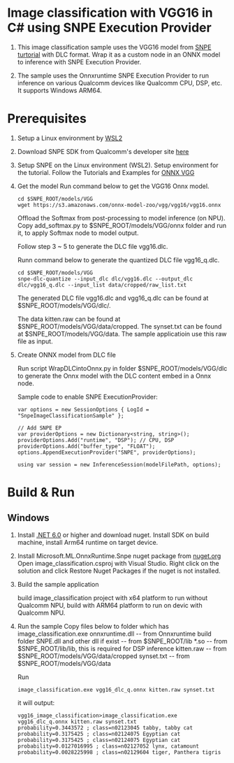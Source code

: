 # Image classification with VGG16 in C# using SNPE Execution Provider
1.  This image classification sample uses the VGG16 model from [SNPE turtorial](https://developer.qualcomm.com/sites/default/files/docs/snpe/tutorial_onnx.html) with DLC format. Wrap it as a custom node in an ONNX model to inference with SNPE Execution Provider.

2.  The sample uses the Onnxruntime SNPE Execution Provider to run inference on various Qualcomm devices like Qualcomm CPU, DSP, etc. It supports Windows ARM64.

# Prerequisites
1. Setup a Linux environment by [WSL2](https://learn.microsoft.com/en-us/windows/wsl/)
2. Download SNPE SDK from Qualcomm's developer site [here](https://developer.qualcomm.com/software/qualcomm-neural-processing-sdk)

3. Setup SNPE on the Linux environment (WSL2). Setup environment for the tutorial. Follow the Tutorials and Examples for [ONNX VGG](https://developer.qualcomm.com/sites/default/files/docs/snpe/tutorial_onnx.html)
4. Get the model
    Run command below to get the VGG16 Onnx model.
    ```
    cd $SNPE_ROOT/models/VGG
    wget https://s3.amazonaws.com/onnx-model-zoo/vgg/vgg16/vgg16.onnx
    ```

    Offload the Softmax from post-processing to model inference (on NPU). Copy add_softmax.py to $SNPE_ROOT/models/VGG/onnx folder and run it, to apply Softmax node to model output.

    Follow step 3 ~ 5 to generate the DLC file vgg16.dlc. 
	
	Runn command below to generate the quantized DLC file vgg16_q.dlc.
    ```
	cd $SNPE_ROOT/models/VGG
	snpe-dlc-quantize --input_dlc dlc/vgg16.dlc --output_dlc dlc/vgg16_q.dlc --input_list data/cropped/raw_list.txt
    ```
	
    The generated DLC file vgg16.dlc and vgg16_q.dlc can be found at $SNPE_ROOT/models/VGG/dlc/.

    The data kitten.raw can be found at $SNPE_ROOT/models/VGG/data/cropped. The synset.txt can be found at $SNPE_ROOT/models/VGG/data. The sample applicatioin use this raw file as input.

5. Create ONNX model from DLC file

    Run script WrapDLCintoOnnx.py in folder $SNPE_ROOT/models/VGG/dlc to generate the Onnx model with the DLC content embed in a Onnx node.
	
	Sample code to enable SNPE ExecutionProvider:
    ```
    var options = new SessionOptions { LogId = "SnpeImageClassificationSample" };

    // Add SNPE EP
    var providerOptions = new Dictionary<string, string>();
    providerOptions.Add("runtime", "DSP"); // CPU, DSP
    providerOptions.Add("buffer_type", "FLOAT");
    options.AppendExecutionProvider("SNPE", providerOptions);

    using var session = new InferenceSession(modelFilePath, options);
    ```

# Build & Run

## Windows
1. Install [.NET 6.0](https://dotnet.microsoft.com/download/dotnet/6.0) or higher and download nuget. Install SDK on build machine, install Arm64 runtime on target device.
2. Install Microsoft.ML.OnnxRuntime.Snpe nuget package from [nuget.org](https://www.nuget.org/)
   Open image_classification.csproj with Visual Studio. Right click on the solution and click Restore Nuget Packages if the nuget is not installed.

3. Build the sample application
    
    build image_classification project with x64 platform to run without Qualcomm NPU, build with ARM64 platform to run on devic with Qualcomm NPU.

4. Run the sample
    Copy files below to folder which has image_classification.exe
    onnxruntime.dll -- from Onnxruntime build folder
    SNPE.dll and other dll if exist -- from $SNPE_ROOT/lib
    *.so -- from $SNPE_ROOT/lib/lib, this is required for DSP inference
    kitten.raw -- from $SNPE_ROOT/models/VGG/data/cropped
    synset.txt -- from $SNPE_ROOT/models/VGG/data

    Run
    ```
    image_classification.exe vgg16_dlc_q.onnx kitten.raw synset.txt
    ```

    it will output:

    ```
	vgg16_image_classification>image_classification.exe vgg16_dlc_q.onnx kitten.raw synset.txt
	probability=0.3443572 ; class=n02123045 tabby, tabby cat
	probability=0.3175425 ; class=n02124075 Egyptian cat
	probability=0.3175425 ; class=n02124075 Egyptian cat
	probability=0.0127016995 ; class=n02127052 lynx, catamount
	probability=0.0028225998 ; class=n02129604 tiger, Panthera tigris
    ```
